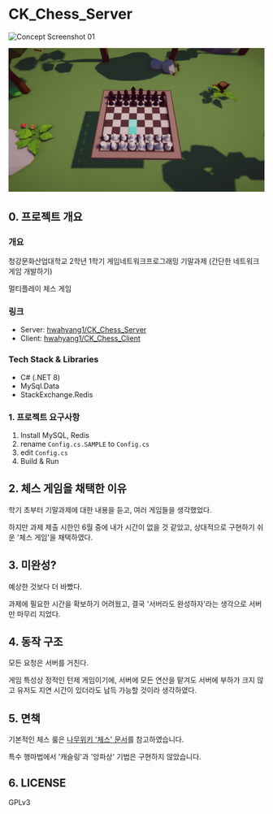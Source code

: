 ﻿# CK_Chess_Server
![Concept Screenshot 01](./ScreenShots/2025-06-18_19-51-58%20(3840x2160).png)

![Concept Screenshot 02](./ScreenShots/2025-06-18_19-52-28%20(3840x2160).png)
## 0. 프로젝트 개요
### 개요
청강문화산업대학교 2학년 1학기 게임네트워크프로그래밍 기말과제 (간단한 네트워크 게임 개발하기)

멀티플레이 체스 게임
### 링크
- Server: [hwahyang1/CK_Chess_Server](https://github.com/hwahyang1/CK_Chess_Server)
- Client: [hwahyang1/CK_Chess_Client](https://github.com/hwahyang1/CK_Chess_Client)
### Tech Stack & Libraries
- C# (.NET 8)
- MySql.Data
- StackExchange.Redis
### 1. 프로젝트 요구사항
1. Install MySQL, Redis
2. rename `Config.cs.SAMPLE` to `Config.cs`
3. edit `Config.cs`
4. Build & Run
## 2. 체스 게임을 채택한 이유
학기 초부터 기말과제에 대한 내용을 듣고, 여러 게임들을 생각했었다.

하지만 과제 제출 시한인 6월 중에 내가 시간이 없을 것 같았고, 상대적으로 구현하기 쉬운 '체스 게임'을 채택하였다.
## 3. 미완성?
예상한 것보다 더 바빴다.

과제에 필요한 시간을 확보하기 어려웠고, 결국 '서버라도 완성하자'라는 생각으로 서버만 마무리 지었다.
## 4. 동작 구조
모든 요청은 서버를 거친다.

게임 특성상 정적인 턴제 게임이기에, 서버에 모든 연산을 맡겨도 서버에 부하가 크지 않고 유저도 지연 시간이 있더라도 납득 가능할 것이라 생각하였다.
## 5. 면책
기본적인 체스 룰은 [나무위키 '체스' 문서](https://namu.wiki/w/%EC%B2%B4%EC%8A%A4)를 참고하였습니다.

특수 행마법에서 '캐슬링'과 '앙파상' 기법은 구현하지 않았습니다.
## 6. LICENSE
GPLv3
